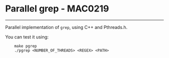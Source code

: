 # Parallel grep - MAC0219

---

Parallel implementation of `grep`, using C++ and Pthreads.h.

You can test it using:
```terminal
    make pgrep
    ./pgrep <NUMBER_OF_THREADS> <REGEX> <PATH>
```
